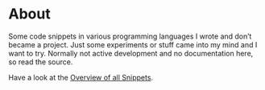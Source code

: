 # About
Some code snippets in various programming languages I wrote and don’t became a
project.
Just some experiments or stuff came into my mind and I want to try.
Normally not active development and no documentation here, so read the source.

Have a look at the [Overview of all Snippets](http://koehlma.github.com/snippets/).
